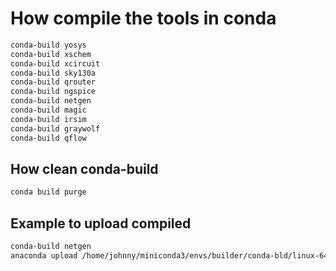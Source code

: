 # How compile the tools in conda

```bash
conda-build yosys
conda-build xschem
conda-build xcircuit
conda-build sky130a
conda-build qrouter
conda-build ngspice
conda-build netgen
conda-build magic
conda-build irsim
conda-build graywolf
conda-build qflow
```

## How clean conda-build

```bash
conda build purge
```

## Example to upload compiled

```bash
conda-build netgen
anaconda upload /home/johnny/miniconda3/envs/builder/conda-bld/linux-64/netgen-1.5.253-0.tar.bz2

```
